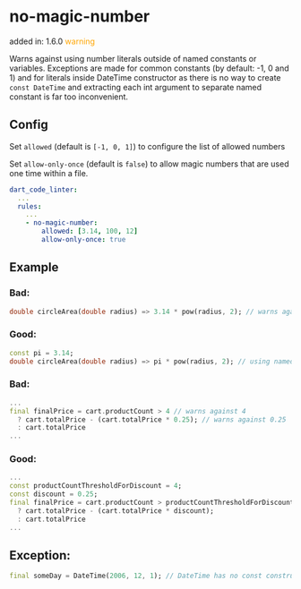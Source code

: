 # no-magic-number
added in: 1.6.0 <span style="color: orange">warning</span>

Warns against using number literals outside of named constants or variables. Exceptions are made for common constants (by default: -1, 0 and 1) and for literals inside DateTime constructor as there is no way to create `const DateTime` and extracting each int argument to separate named constant is far too inconvenient.

## Config
Set `allowed` (default is `[-1, 0, 1]`) to configure the list of allowed numbers

Set `allow-only-once` (default is `false`) to allow magic numbers that are used one time within a file.
```yaml
dart_code_linter:
  ...
  rules:
    ...
    - no-magic-number:
        allowed: [3.14, 100, 12]
        allow-only-once: true
```
## Example
### Bad:
```dart
double circleArea(double radius) => 3.14 * pow(radius, 2); // warns against 3.14
```

### Good:
```dart
const pi = 3.14;
double circleArea(double radius) => pi * pow(radius, 2); // using named constant so no warning
```
### Bad:
```dart
...
final finalPrice = cart.productCount > 4 // warns against 4
  ? cart.totalPrice - (cart.totalPrice * 0.25); // warns against 0.25
  : cart.totalPrice
...
```
### Good:
```dart
...
const productCountThresholdForDiscount = 4;
const discount = 0.25;
final finalPrice = cart.productCount > productCountThresholdForDiscount
  ? cart.totalPrice - (cart.totalPrice * discount);
  : cart.totalPrice
...
```
## Exception:
```dart
final someDay = DateTime(2006, 12, 1); // DateTime has no const constructor
```
